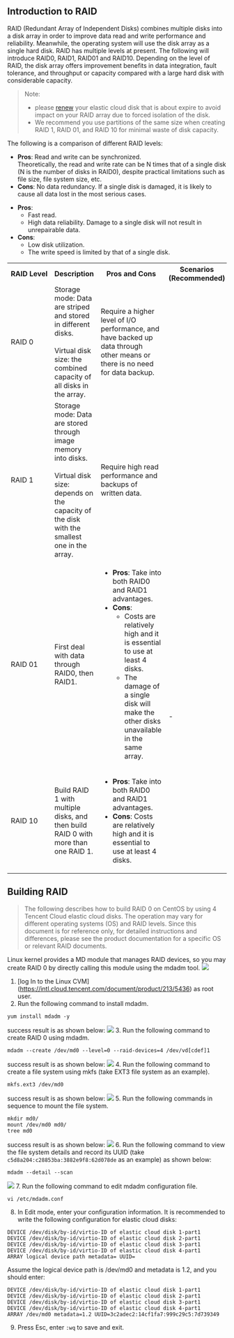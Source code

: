 ## Introduction to RAID
RAID (Redundant Array of Independent Disks) combines multiple disks into a disk array in order to improve data read and write performance and reliability. Meanwhile, the operating system will use the disk array as a single hard disk. RAID has multiple levels at present. The following will introduce RAID0, RAID1, RAID01 and RAID10. Depending on the level of RAID, the disk array offers improvement benefits in data integration, fault tolerance, and throughput or capacity compared with a large hard disk with considerable capacity.

>Note:
>- please [renew](https://intl.cloud.tencent.com/document/product/362/36874) your elastic cloud disk that is about expire to avoid impact on your RAID array due to forced isolation of the disk.
>- We recommend you use partitions of the same size when creating RAID 1, RAID 01, and RAID 10 for minimal waste of disk capacity.

 The following is a comparison of different RAID levels:
<table>
     <tr>
         <th nowrap="nowrap">RAID Level</th>  
         <th>Description</th>  
		 <th>Pros and Cons</th>
		 <th>Scenarios (Recommended)</th>
     </tr>
	 <tr>
         <td>RAID 0</td>
				 <td>Storage mode: Data are striped and stored in different disks.<br/></br>Virtual disk size: the combined capacity of all disks in the array.</td>
		 </td>
		 <ul><li><b>Pros</b>: Read and write can be synchronized. </br>Theoretically, the read and write rate can be N times that of a single disk (N is the number of disks in RAID0), despite practical limitations such as file size, file system size, etc.</li>
		 <li><b>Cons</b>: No data redundancy. If a single disk is damaged, it is likely to cause all data lost in the most serious cases.</li></ul></td>
		 <td>Require a higher level of I/O performance, and have backed up data through other means or there is no need for data backup.</td>
     </tr> 
	 <tr>
         <td>RAID 1</td>
         <td>Storage mode: Data are stored through image memory into disks.<br /></br>Virtual disk size: depends on the capacity of the disk with the smallest one in the array.</td>
		 </td>
		 <ul><li><b>Pros</b>:<ul>
		 <li>Fast read.</li>
		 <li>High data reliability. Damage to a single disk will not result in unrepairable data.</li>
		 </ul>
		 <li><b>Cons</b>:<ul>
		 <li>Low disk utilization.</li>
		 <li>The write speed is limited by that of a single disk.</li>
		 </ul></ul>
		 </td>
		 <td>Require high read performance and backups of written data.</td>
     </tr>
	 <tr>
         <td>RAID 01</td>
         <td>First deal with data through RAID0, then RAID1.</td>
		 <td><ul><li><b>Pros</b>: Take into both RAID0 and RAID1 advantages.</li>
		 <li><b>Cons</b>:<ul><li>Costs are relatively high and it is essential to use at least 4 disks.</li><li>The damage of a single disk will make the other disks unavailable in the same array.</li></td>
		 <td   rowspan="2">-</td>
     </tr>
	 <tr>
         <td>RAID 10</td>
         <td> Build RAID 1 with multiple disks, and then build RAID 0 with more than one RAID 1.</td>
		 <td><ul><li><b>Pros</b>: Take into both RAID0 and RAID1 advantages.</li>
		 <li><b>Cons</b>: Costs are relatively high and it is essential to use at least 4 disks.</li></td>
     </tr>
</table>



## Building RAID
>The following describes how to build RAID 0 on CentOS by using 4 Tencent Cloud elastic cloud disks. The operation may vary for different operating systems (OS) and RAID levels. Since this document is for reference only, for detailed instructions and differences, please see the product documentation for a specific OS or relevant RAID documents.

Linux kernel provides a MD module that manages RAID devices, so you may create RAID 0 by directly calling this module using the mdadm tool.
![](https://main.qcloudimg.com/raw/a7e717737b22456319cde4ec4bc0c8e1.png)

1. [log In to the Linux CVM] (https://intl.cloud.tencent.com/document/product/213/5436) as root user.
2. Run the following command to install mdadm.
```
yum install mdadm -y
```
success result is as shown below:
![](https://main.qcloudimg.com/raw/9ae334a316638ebc8e8b95a587c6e8b5.png)
3. Run the following command to create RAID 0 using mdadm.
```
mdadm --create /dev/md0 --level=0 --raid-devices=4 /dev/vd[cdef]1
```
success result is as shown below:
![](https://main.qcloudimg.com/raw/7c2d92dc0cf8225d56c6696127e1a6ce.png)
4. Run the following command to create a file system using mkfs (take EXT3 file system as an example).
```
mkfs.ext3 /dev/md0
```
success result is as shown below:
![](https://main.qcloudimg.com/raw/ed6291597a03923a46914ff39005c90e.png)
5. Run the following commands in sequence to mount the file system.
```
mkdir md0/
mount /dev/md0 md0/
tree md0
```
success result is as shown below:
![](https://main.qcloudimg.com/raw/c77863517336227b6dc5dc0180935e46.png)
6. Run the following command to view the file system details and record its UUID (take `c5d8a204:c28853ba:3882e9f8:62d078de` as an example) as shown below:
```
mdadm --detail --scan
```
![](https://main.qcloudimg.com/raw/bd258e727fc5ca5ee67ffe7ffeddea2a.png)
7. Run the following command to edit mdadm configuration file.
```
vi /etc/mdadm.conf
```
8. In Edit mode, enter your configuration information.
It is recommended to write the following configuration for elastic cloud disks:
```
DEVICE /dev/disk/by-id/virtio-ID of elastic cloud disk 1-part1 
DEVICE /dev/disk/by-id/virtio-ID of elastic cloud disk 2-part1 
DEVICE /dev/disk/by-id/virtio-ID of elastic cloud disk 3-part1 
DEVICE /dev/disk/by-id/virtio-ID of elastic cloud disk 4-part1 
ARRAY logical device path metadata= UUID=
```
Assume the logical device path is /dev/md0 and metadata is 1.2, and you should enter:
```
DEVICE /dev/disk/by-id/virtio-ID of elastic cloud disk 1-part1 
DEVICE /dev/disk/by-id/virtio-ID of elastic cloud disk 2-part1 
DEVICE /dev/disk/by-id/virtio-ID of elastic cloud disk 3-part1 
DEVICE /dev/disk/by-id/virtio-ID of elastic cloud disk 4-part1 
ARRAY /dev/md0 metadata=1.2 UUID=3c2adec2:14cf1fa7:999c29c5:7d739349
```
9. Press Esc, enter `:wq` to save and exit.
